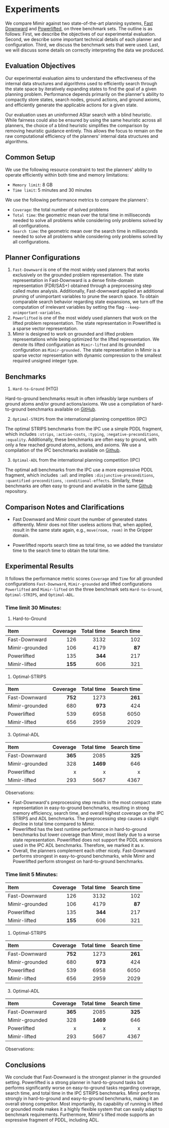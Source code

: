 
# Experiments

We compare Mimir against two state-of-the-art planning systems, [Fast Downward](https://github.com/aibasel/downward) and [Powerlifted](https://github.com/abcorrea/powerlifted), on three benchmark sets. The outline is as follows: First, we describe the objectives of our experimental evaluation. Second, we describe some important technical details of each planner and configuration. Third, we discuss the benchmark sets that were used. Last, we will discuss some details on correctly interpreting the data we produced.

## Evaluation Objectives

Our experimental evaluation aims to understand the effectiveness of the internal data structures and algorithms used to efficiently search through the state space by iteratively expanding states to find the goal of a given planning problem. Performance depends primarily on the planner's ability to compactly store states, search nodes, ground actions, and ground axioms, and efficiently generate the applicable actions for a given state.

Our evaluation uses an uninformed AStar search with a blind heuristic. While fairness could also be ensured by using the same heuristic across all planners, the choice of a blind heuristic simplifies the comparison by removing heuristic guidance entirely. This allows the focus to remain on the raw computational efficiency of the planners' internal data structures and algorithms.

## Common Setup

We use the following resource constraint to test the planners' ability to operate efficiently within both time and memory limitations:

- `Memory limit`: 8 GB
- `Time limit`: 5 minutes and 30 minutes

We use the following performance metrics to compare the planners':

- `Coverage`: the total number of solved problems
- `Total time`: the geometric mean over the total time in milliseconds needed to solve all problems while considering only problems solved by all configurations.
- `Search time`: the geometric mean over the search time in milliseconds needed to solve all problems while considering only problems solved by all configurations.

## Planner Configurations

1. `Fast-Downward` is one of the most widely used planners that works exclusively on the grounded problem representation. The state representation in Fast-Downward is a dense finite-domain representation (FDR/SAS+) obtained through a preprocessing step called mutex analysis. Additionally, Fast-downward applied an additional pruning of unimportant variables to prune the search space. To obtain comparable search behavior regarding state expansions, we turn off the computation of irrelevant variables by setting the flag `--keep-unimportant-variables`.
2. `Powerlifted` is one of the most widely used planners that work on the lifted problem representation. The state representation in Powerlifted is a sparse vector representation.
3. Mimir is designed to work on grounded and lifted problem representations while being optimized for the lifted representation. We denote its lifted configuration as `Mimir-lifted` and its grounded configuration as `Mimir-grounded.` The state representation in Mimir is a sparse vector representation with dynamic compression to the smallest required unsigned integer type. 

## Benchmarks

1. `Hard-to-Ground` (HTG)

Hard-to-ground benchmarks result in often infeasibly large numbers of ground atoms and/or ground actions/axioms. We use a compilation of hard-to-ground benchmarks available on [GitHub](https://github.com/abcorrea/htg-domains).

2. `Optimal-STRIPS` from the international planning competition (IPC)

The optimal STRIPS benchmarks from the IPC use a simple PDDL fragment, which includes `:strips`, `:action-costs`, `:typing`, `:negative-preconditions`, `:equality`. Additionally, these benchmarks are often easy to ground, with only a few reached ground atoms, actions, and axioms. We use a compilation of the IPC benchmarks available on [Github](https://github.com/aibasel/downward-benchmarks).

3. `Optimal-ADL` from the international planning competition (IPC)

The optimal adl benchmarks from the IPC use a more expressive PDDL fragment, which includes `:adl` and implies `:disjunctive-preconditions`, `:quantified-preconditions`, `:conditional-effects`. Similarly, these benchmarks are often easy to ground and available in the same [Github](https://github.com/aibasel/downward-benchmarks) repository.

## Comparison Notes and Clarifications

- Fast Downward and Mimir count the number of generated states differently. Mimir does not filter useless actions that, when applied, result in the same state again, e.g., `move(room, room)` in the Gripper domain.

- Powerlifted reports search time as total time, so we added the translator time to the search time to obtain the total time.

## Experimental Results

It follows the performance metric scores `Coverage` and `Time` for all grounded configurations `Fast-Downward`, `Mimir-grounded` and lifted configurations `Powerlifted` and `Mimir-lifted` on the three benchmark sets `Hard-to-Ground`, `Optimal-STRIPS`, and `Optimal-ADL`.

### Time limit 30 Minutes:

1. Hard-to-Ground

| Item              |     Coverage | Total time | Search time |
| :---------------- | -----------: | ---------: | ----------: |
| Fast-Downward     |          126 |       3132 |         102 |
| Mimir-grounded    |          106 |       4179 |      **87** |
| Powerlifted       |          135 |    **344** |         217 |
| Mimir-lifted      |      **155** |        606 |         321 |

1. Optimal-STRIPS

| Item              |     Coverage | Total time | Search time |
| :---------------- | -----------: | ---------: | ----------: |
| Fast-Downward     |      **752** |       1273 |     **261** |
| Mimir-grounded    |          680 |    **973** |         424 |
| Powerlifted       |          539 |       6958 |        6050 |
| Mimir-lifted      |          656 |       2959 |        2029 |

3. Optimal-ADL

| Item              |     Coverage | Total time | Search time |
| :---------------- | -----------: | ---------: | ----------: |
| Fast-Downward     |      **365** |       2085 |     **325** |
| Mimir-grounded    |         328  |   **1469** |         646 |
| Powerlifted       |            x |          x |           x |
| Mimir-lifted      |          293 |       5667 |        4367 |

Observations:
- Fast-Downward's preprocessing step results in the most compact state representation in easy-to-ground benchmarks, resulting in strong memory efficiency, search time, and overall highest coverage on the IPC STRIPS and ADL benchmarks. The preprocessing step causes a slight decline in total time compared to Mimir.
- Powerlifted has the best runtime performance in hard-to-ground benchmarks but lower coverage than Mimir, most likely due to a worse state representation. Powerlifted does not support the PDDL extensions used in the IPC ADL benchmarks. Therefore, we marked it as x.
- Overall, the planners complement each other nicely. Fast-Downward performs strongest in easy-to-ground benchmarks, while Mimir and Powerlifted perform strongest on hard-to-ground benchmarks.

### Time limit 5 Minutes:

| Item              |     Coverage | Total time | Search time |
| :---------------- | -----------: | ---------: | ----------: |
| Fast-Downward     |          126 |       3132 |         102 |
| Mimir-grounded    |          106 |       4179 |      **87** |
| Powerlifted       |          135 |    **344** |         217 |
| Mimir-lifted      |      **155** |        606 |         321 |

1. Optimal-STRIPS

| Item              |     Coverage | Total time | Search time |
| :---------------- | -----------: | ---------: | ----------: |
| Fast-Downward     |      **752** |       1273 |     **261** |
| Mimir-grounded    |          680 |    **973** |         424 |
| Powerlifted       |          539 |       6958 |        6050 |
| Mimir-lifted      |          656 |       2959 |        2029 |

3. Optimal-ADL

| Item              |     Coverage | Total time | Search time |
| :---------------- | -----------: | ---------: | ----------: |
| Fast-Downward     |      **365** |       2085 |     **325** |
| Mimir-grounded    |         328  |   **1469** |         646 |
| Powerlifted       |            x |          x |           x |
| Mimir-lifted      |          293 |       5667 |        4367 |

Observations:


## Conclusions

We conclude that Fast-Downward is the strongest planner in the grounded setting. Powerlifted is a strong planner in hard-to-ground tasks but performs significantly worse on easy-to-ground tasks regarding coverage, search time, and total time in the IPC STRIPS benchmarks. Mimir performs strongly in hard-to-ground and easy-to-ground benchmarks, making it an overall strong competitor. Most importantly, its capability of running in lifted or grounded mode makes it a highly flexible system that can easily adapt to benchmark requirements. Furthermore, Mimir's lifted mode supports an expressive fragment of PDDL, including ADL.
